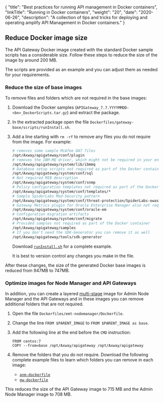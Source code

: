 {
    "title": "Best practices for running API management in Docker containers",
    "linkTitle": "Running in Docker containers",
    "weight": "20",
    "date": "2020-06-26",
    "description": "A collection of tips and tricks for deploying and operating amplify API Management in Docker containers."
}

## Reduce Docker image size

The API Gateway Docker image created with the standard Docker sample scripts has a considerable size. Follow these steps to reduce the size of the image by around 200 MB.  

The scripts are provided as an example and you can adjust them as needed for your requirements.

### Reduce the size of base images

To remove files and folders which are not required in the base images:  

1. Download the Docker samples (`APIGateway_7.7.YYYYMMDD-<bn>_DockerScripts.tar.gz`) and extract the package.  
2. In the extracted package open the file `Dockerfiles/gateway-base/scripts/runInstall.sh`.
3. Add a line starting with `rm -rf` to remove any files you do not require from the image. For example:

    ```bash
    # removes some sample McAfee DAT files  
    /opt/Axway/apigateway/conf/plugin
    # removes the IBM-MQ driver, which might not be required in your environment  
    /opt/Axway/apigateway/system/lib/ibmmq
    # Database setup scripts not required as part of the Docker container  
    /opt/Axway/apigateway/system/conf/sql
    # Not required MIB description  
    /opt/Axway/apigateway/system/conf/snmp
    # Policy configuration templates not required as part of the Docker container  
    /opt/Axway/apigateway/system/conf/templates/*
    # Sample SpiderLabs Mod-Security pattern  
    /opt/Axway/apigateway/system/conf/threat-protection/SpiderLabs-owasp-modsecurity-crs-2.2.9-7-g3e6782b.zip
    # Gateway Metrics plugin for Oracle Enterprise Manager also not required  
    /opt/Axway/apigateway/system/conf/oracle-em
    # Configuration migration artifacts  
    /opt/Axway/apigateway/system/conf/migrate
    # Provided samples not required as part of the Docker container  
    /opt/Axway/apigateway/samples
    # If you don't need the SDK-Generator you can remove it as well  
    /opt/Axway/apigateway/tools/sdk-generator
    ```

    Download [`runInstall.sh`](/samples/apimanagement/howto/docker/runInstall.sh) for a complete example.

    It is best to version control any changes you make in the file.

After these changes, the size of the generated Docker base images is reduced from 947MB to 747MB.

### Optimize images for Node Manager and API Gateways

In addition, you can create a layered [multi-stage](https://docs.docker.com/develop/develop-images/multistage-build/) image for Admin Node Manager and the API Gateways and in these images you can remove additional folders that are not required.

1. Open the file `Dockerfiles/emt-nodemanager/Dockerfile`.
2. Change the line `FROM $PARENT_IMAGE` to `FROM $PARENT_IMAGE as base`.
3. Add the following line at the end before the `CMD` instruction:

    ```
    FROM centos:7
    COPY --from=base /opt/Axway/apigateway /opt/Axway/apigateway
    ```

4. Remove the folders that you do not require. Download the following complete example files to learn which folders you can remove in each image:
    * [`anm-dockerfile`](/samples/apimanagement/howto/docker/anm-dockerfile)
    * [`gw-dockerfile`](/samples/apimanagement/howto/docker/gw-dockerfile)

This reduces the size of the API Gateway image to 715 MB and the Admin Node Manager image to 708 MB.